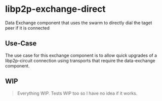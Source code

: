 # libp2p-exchange-direct

Data Exchange component that uses the swarm to directly dial the taget peer if it is connected

## Use-Case

The use case for this exchange component is to allow quick upgrades of a libp2p-circuit connection using transports that require the data-exchange component.

## WIP

> Everything WIP. Tests WIP too so I have no idea if it works.
